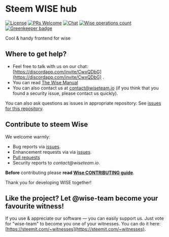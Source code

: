 # Steem WISE hub

<!--§ data.config.repository.readme.generateDefaultBadges(data) §-->
[![License](https://img.shields.io/github/license/wise-team/wise-hub.svg?style=flat-square)](https://github.com/wise-team/wise-hub/blob/master/LICENSE) [![PRs Welcome](https://img.shields.io/badge/PRs-welcome-brightgreen.svg?style=flat-square)](http://makeapullrequest.com) [![Chat](https://img.shields.io/badge/chat%20on%20discord-6b11ff.svg?style=flat-square)](https://discordapp.com/invite/CwxQDbG) [![Wise operations count](https://img.shields.io/badge/dynamic/json.svg?label=wise%20operations%20count&url=https%3A%2F%2Fsql.wise.vote%2Foperations%3Fselect%3Dcount&query=%24%5B0%5D.count&colorB=blue&style=flat-square)](https://sql.wise.vote/operations?select=moment,delegator,voter,operation_type&order=moment.desc) [![Greenkeeper badge](https://badges.greenkeeper.io/wise-team/wise-hub.svg)](https://greenkeeper.io/)
<!--§§.-->

Cool &amp; handy frontend for wise


<!--§ data.config.repository.readme.generateHelpMd(data) §-->
## Where to get help?

- Feel free to talk with us on our chat: [https://discordapp.com/invite/CwxQDbG](https://discordapp.com/invite/CwxQDbG) .
- You can read [The Wise Manual](https://docs.wise.vote/introduction)
- You can also contact us at contact@wiseteam.io (if you think that you found a security issue, please contact us quickly).

You can also ask questions as issues in appropriate repository: See [issues for this repository](https://github.com/wise-team/wise-hub/issues).

<!--§§.-->

<!--§ data.config.repository.readme.generateHelpUsMd(data) §-->
## Contribute to steem Wise

We welcome warmly:

- Bug reports via [issues](https://github.com/wise-team/wise-hub).
- Enhancement requests via via [issues](https://github.com/wise-team/wise-hub/issues).
- [Pull requests](https://github.com/wise-team/wise-hub/pulls)
- Security reports to _contact@wiseteam.io_.

**Before** contributing please **read [Wise CONTRIBUTING guide](https://github.com/wise-team/steem-wise-core/blob/master/CONTRIBUTING.md)**.

Thank you for developing WISE together!



## Like the project? Let @wise-team become your favourite witness!

If you use & appreciate our software — you can easily support us. Just vote for "wise-team" to become you one of your witnesses. You can do it here: [https://steemit.com/~witnesses](https://steemit.com/~witnesses).

<!--§§.-->


<!-- Prayer: Gloria Patri, et Filio, et Spiritui Sancto, sicut erat in principio et nunc et semper et in saecula saeculorum. Amen. In te, Domine, speravi: non confundar in aeternum. -->
